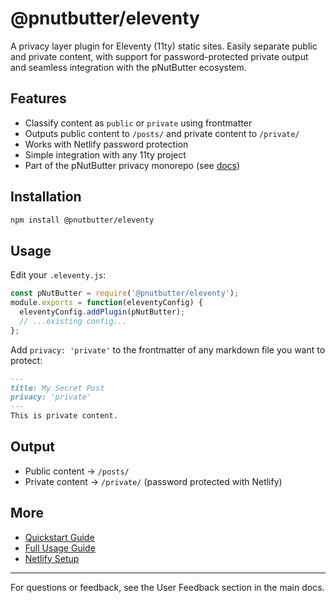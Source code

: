 # @pnutbutter/eleventy

A privacy layer plugin for Eleventy (11ty) static sites. Easily separate public and private content, with support for password-protected private output and seamless integration with the pNutButter ecosystem.

## Features
- Classify content as `public` or `private` using frontmatter
- Outputs public content to `/posts/` and private content to `/private/`
- Works with Netlify password protection
- Simple integration with any 11ty project
- Part of the pNutButter privacy monorepo (see [docs](../../docs/USAGE.md))

## Installation

```sh
npm install @pnutbutter/eleventy
```

## Usage

Edit your `.eleventy.js`:

```js
const pNutButter = require('@pnutbutter/eleventy');
module.exports = function(eleventyConfig) {
  eleventyConfig.addPlugin(pNutButter);
  // ...existing config...
};
```

Add `privacy: 'private'` to the frontmatter of any markdown file you want to protect:

```markdown
---
title: My Secret Post
privacy: 'private'
---
This is private content.
```

## Output
- Public content → `/posts/`
- Private content → `/private/` (password protected with Netlify)

## More
- [Quickstart Guide](../../docs/11ty-quickstart.md)
- [Full Usage Guide](../../docs/USAGE.md)
- [Netlify Setup](../../netlify.toml)

---

For questions or feedback, see the User Feedback section in the main docs.
